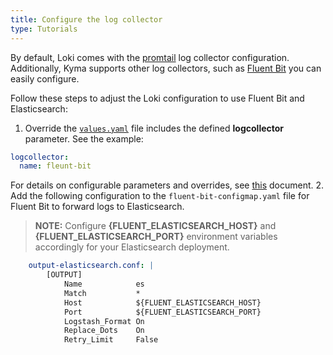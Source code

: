 ```yaml
---
title: Configure the log collector
type: Tutorials
---
```


By default, Loki comes with the [promtail](https://github.com/grafana/loki) log collector configuration. Additionally, Kyma supports other log collectors, such as [Fluent Bit](https://fluentbit.io/) you can easily configure.

Follow these steps to adjust the Loki configuration to use Fluent Bit and Elasticsearch:

1. Override the [`values.yaml`](https://github.com/kyma-project/kyma/blob/master/resources/logging/values.yaml) file includes the defined **logcollector** parameter. See the example: 
```yaml
logcollector:
  name: fleunt-bit
```
For details on configurable parameters and overrides, see [this](/components/logging/#configuration-configuration) document.
2. Add the following configuration to the `fluent-bit-configmap.yaml` file for Fluent Bit to forward logs to Elasticsearch. 
>**NOTE:** Configure **{FLUENT_ELASTICSEARCH_HOST}** and  **{FLUENT_ELASTICSEARCH_PORT}**  environment variables accordingly for your Elasticsearch deployment.
```yaml
    output-elasticsearch.conf: |
        [OUTPUT]
            Name            es
            Match           *
            Host            ${FLUENT_ELASTICSEARCH_HOST}
            Port            ${FLUENT_ELASTICSEARCH_PORT}
            Logstash_Format On
            Replace_Dots    On
            Retry_Limit     False
```
